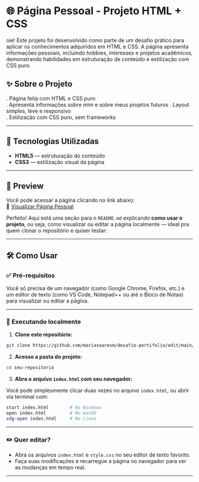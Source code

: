 # 🌐 Página Pessoal - Projeto HTML + CSS
oie!
Este projeto foi desenvolvido como parte de um desafio prático para aplicar os conhecimentos adquiridos em HTML e CSS. A página apresenta informações pessoais, incluindo hobbies, interesses e projetos acadêmicos, demonstrando habilidades em estruturação de conteúdo e estilização com CSS puro.

## ✨ Sobre o Projeto

. Página feita com HTML e CSS puro  
. Apresenta informações sobre mim e sobre meus projetos futuros
. Layout simples, leve e responsivo  
. Estilização com CSS puro, sem frameworks

---

## 🔧 Tecnologias Utilizadas

-  **HTML5** — estruturação do conteúdo  
-  **CSS3** — estilização visual da página

---

## 📸 Preview

Você pode acessar a página clicando no link abaixo:  
🔗 [Visualizar Página Pessoal](https://4gk6pg.csb.app/index.html)

Perfeito! Aqui está uma seção para o `README.md` explicando **como usar o projeto**, ou seja, como visualizar ou editar a página localmente — ideal pra quem clonar o repositório e quiser testar:

---

## 🛠️ Como Usar

### ✅ Pré-requisitos

Você só precisa de um navegador (como Google Chrome, Firefox, etc.) e um editor de texto (como VS Code, Notepad++ ou até o Bloco de Notas) para visualizar ou editar a página.

---

### 🚀 Executando localmente

1. **Clone este repositório:**

```bash
git clone https://github.com/mariasoaresm/desafio-portifolio/edit/main/README.md
```

2. **Acesse a pasta do projeto:**

```bash
cd seu-repositorio
```

3. **Abra o arquivo `index.html` com seu navegador:**

Você pode simplesmente clicar duas vezes no arquivo `index.html`, ou abrir via terminal com:

```bash
start index.html        # No Windows
open index.html         # No macOS
xdg-open index.html     # No Linux
```

---

### ✏️ Quer editar?

- Abra os arquivos `index.html` e `style.css` no seu editor de texto favorito.
- Faça suas modificações e recarregue a página no navegador para ver as mudanças em tempo real.

---


